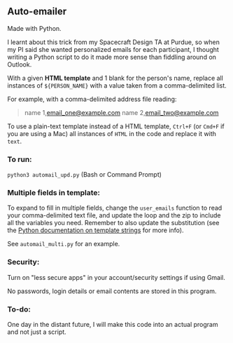 ## Auto-emailer

Made with Python.

I learnt about this trick from my Spacecraft Design TA at Purdue, so when my PI said she wanted personalized emails for each participant, I thought writing a Python script to do it made more sense than fiddling around on Outlook.

With a given **HTML template** and 1 blank for the person's name, replace all instances of `${PERSON_NAME}` with a value taken from a comma-delimited list.

For example, with a comma-delimited address file reading:
> name 1,email_one@example.com
> name 2,email_two@example.com

To use a plain-text template instead of a HTML template, `Ctrl+F` (or `Cmd+F` if you are using a Mac) all instances of `HTML` in the code and replace it with `text`.

### To run: 

`python3 automail_upd.py` (Bash or Command Prompt)

### Multiple fields in template:

To expand to fill in multiple fields, change the `user_emails` function to read your comma-delimited text file, and update the loop and the zip to include all the variables you need. Remember to also update the substitution (see the [Python documentation on template strings](https://docs.python.org/2/library/string.html#template-strings) for more info).

See `automail_multi.py` for an example. 

### Security: 

Turn on "less secure apps" in your account/security settings if using Gmail. 

No passwords, login details or email contents are stored in this program.

### To-do:

One day in the distant future, I will make this code into an actual program and not just a script.

